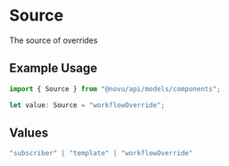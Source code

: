 # Source

The source of overrides

## Example Usage

```typescript
import { Source } from "@novu/api/models/components";

let value: Source = "workflowOverride";
```

## Values

```typescript
"subscriber" | "template" | "workflowOverride"
```